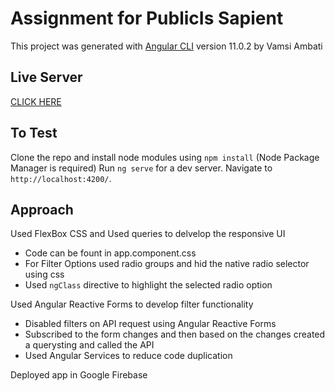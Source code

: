 # Assignment for PublicIs Sapient

This project was generated with [Angular CLI](https://github.com/angular/angular-cli) version 11.0.2 by Vamsi Ambati

## Live Server

[CLICK HERE](https://spacex-vamsiambati.web.app)

## To Test

Clone the repo and install node modules using `npm install` (Node Package Manager is required)
Run `ng serve` for a dev server. Navigate to `http://localhost:4200/`.

## Approach

Used FlexBox CSS and Used queries to delvelop the responsive UI
* Code can be fount in app.component.css
* For Filter Options used radio groups and hid the native radio selector using css
* Used `ngClass` directive to highlight the selected radio option

Used Angular Reactive Forms to develop filter functionality
* Disabled filters on API request using Angular Reactive Forms
* Subscribed to the form changes and then based on the changes created a querysting and called the API
* Used Angular Services to reduce code duplication

Deployed app in Google Firebase
